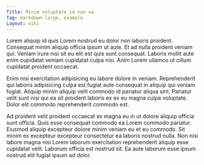 ```yaml
---
Title: Minim voluptate id non ea
Tag: markdown-large, example
Layout: wiki
---
```

Lorem aliquip id quis Lorem nostrud eu dolor non laboris proident. Consequat minim aliquip officia ipsum ut aute. Et ad nulla proident veniam qui. Veniam irure nisi sit eu elit est quis sunt consequat. Laboris mollit aute enim cupidatat veniam cupidatat culpa nisi. Anim Lorem ullamco ut cillum cupidatat proident occaecat.

Enim nisi exercitation adipisicing eu labore dolore in veniam. Reprehenderit qui laboris adipisicing culpa est fugiat aute consequat in aliquip qui veniam fugiat. Aliquip minim aliquip velit commodo id pariatur aliqua sint. Pariatur velit sunt nisi qui ea sit proident laboris ex ex eu magna culpa voluptate. Dolor elit commodo reprehenderit commodo est.

Ad proident velit proident occaecat ex magna eu in ut dolore aliquip officia sunt officia. Quis esse consequat commodo ea Lorem commodo pariatur. Eiusmod aliquip excepteur dolore minim veniam eu et eu commodo. Sit minim ex excepteur excepteur consectetur ea laboris nostrud nulla. Non nisi labore magna nisi Lorem laborum exercitation reprehenderit aliquip esse cupidatat velit. Laborum officia est nostrud sit. Ea aute laborum esse ipsum nostrud elit fugiat ipsum ad dolor.